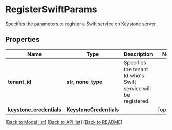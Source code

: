 # RegisterSwiftParams

Specifies the parameters to register a Swift service on Keystone server.

## Properties
Name | Type | Description | Notes
------------ | ------------- | ------------- | -------------
**tenant_id** | **str, none_type** | Specifies the tenant Id who&#39;s Swift service will be registered. | 
**keystone_credentials** | [**KeystoneCredentials**](KeystoneCredentials.md) |  | [optional] 

[[Back to Model list]](../README.md#documentation-for-models) [[Back to API list]](../README.md#documentation-for-api-endpoints) [[Back to README]](../README.md)


